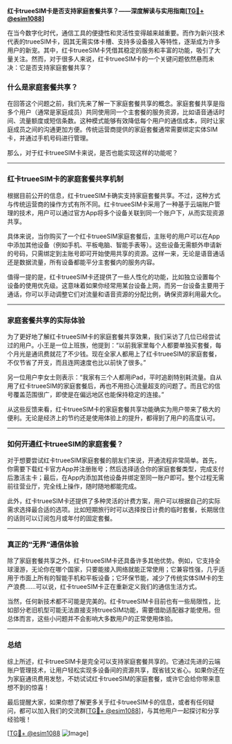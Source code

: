 **红卡trueeSIM卡是否支持家庭套餐共享？——深度解读与实用指南[[TG💪+ @esim1088](https://t.me/s/esim1088)]**

在当今数字化时代，通信工具的便捷性和灵活性变得越来越重要。而作为新兴技术代表的trueeSIM卡，因其无需实体卡槽、支持多设备接入等特性，逐渐成为许多用户的新宠。其中，红卡trueeSIM卡凭借其稳定的服务和丰富的功能，吸引了大量关注。然而，对于很多人来说，红卡trueeSIM卡的一个关键问题依然悬而未决：它是否支持家庭套餐共享？

### 什么是家庭套餐共享？
在回答这个问题之前，我们先来了解一下家庭套餐共享的概念。家庭套餐共享是指多个用户（通常是家庭成员）共同使用同一个主套餐的服务资源，比如语音通话时间、流量额度或短信条数。这种模式能够有效降低每个用户的通信成本，同时让家庭成员之间的沟通更加方便。传统运营商提供的家庭套餐通常需要绑定实体SIM卡，并通过手机号码进行管理。

那么，对于红卡trueeSIM卡来说，是否也能实现这样的功能呢？

---

### 红卡trueeSIM卡的家庭套餐共享机制
根据目前公开的信息，红卡trueeSIM卡确实支持家庭套餐共享。不过，这种方式与传统运营商的操作方式有所不同。红卡trueeSIM卡采用了一种基于云端账户管理的技术，用户可以通过官方App将多个设备关联到同一个账户下，从而实现资源共享。

具体来说，当你购买了一个红卡trueeSIM家庭套餐后，主账号的用户可以在App中添加其他设备（例如手机、平板电脑、智能手表等）。这些设备无需额外申请新的号码，只需绑定到主账号即可开始使用共享的资源。这样一来，无论是语音通话还是数据流量，所有设备都能平分主套餐内的服务内容。

值得一提的是，红卡trueeSIM卡还提供了一些人性化的功能，比如独立设置每个设备的使用优先级。这意味着如果你经常用某台设备上网，而另一台设备主要用于通话，你可以手动调整它们对流量和语音资源的分配比例，确保资源利用最大化。

---

### 家庭套餐共享的实际体验
为了更好地了解红卡trueeSIM卡的家庭套餐共享效果，我们采访了几位已经尝试过的用户。小王是一位上班族，他提到：“以前我家里每个人都要单独买套餐，每个月光是通讯费就花了不少钱。现在全家人都用上了红卡trueeSIM的家庭套餐，不仅节省了开支，而且连网速度也比以前快了很多。”

另一位用户李女士则表示：“我家有三个人都用iPad，平时追剧特别耗流量。自从用了红卡trueeSIM的家庭套餐后，再也不用担心流量超支的问题了。而且它的信号覆盖范围很广，即使是在偏远地区也能保持稳定的连接。”

从这些反馈来看，红卡trueeSIM卡的家庭套餐共享功能确实为用户带来了极大的便利。无论是经济上的节约还是使用体验上的提升，都得到了用户的高度认可。

---

### 如何开通红卡trueeSIM的家庭套餐？
对于想要尝试红卡trueeSIM家庭套餐的朋友们来说，开通流程非常简单。首先，你需要下载红卡官方App并注册账号；然后选择适合你的家庭套餐类型，完成支付后激活主卡；最后，在App内添加其他设备并绑定至同一账户即可。整个过程无需前往营业厅，完全线上操作，随时随地都能完成。

此外，红卡trueeSIM卡还提供了多种灵活的计费方案，用户可以根据自己的实际需求选择最合适的选项。比如短期旅行时可以选择按日计费的临时套餐，长期居住的话则可以订阅包月或年付的固定套餐。

---

### 真正的“无界”通信体验
除了家庭套餐共享之外，红卡trueeSIM卡还具备许多其他优势。例如，它支持全球漫游，无论你在哪个国家，只要能接入网络就能正常使用；它兼容性强，几乎适用于市面上所有的智能手机和平板设备；它环保节能，减少了传统实体SIM卡的生产浪费……可以说，红卡trueeSIM卡正在重新定义我们的通信生活方式。

当然，任何新技术都不可能是完美的。红卡trueeSIM卡目前也有一些局限性，比如部分老旧机型可能无法直接支持trueeSIM功能，需要借助适配器才能使用。但总体而言，这些小问题并不会影响大多数用户的正常使用体验。

---

### 总结
综上所述，红卡trueeSIM卡是完全可以支持家庭套餐共享的。它通过先进的云端账户管理技术，让用户轻松实现多设备间的资源共享，既省钱又省心。如果你还在为家庭通讯费用发愁，不妨试试红卡trueeSIM的家庭套餐，或许它会给你带来意想不到的惊喜！

最后提醒大家，如果你想了解更多关于红卡trueeSIM卡的信息，或者有任何疑问，都可以加入我们的交流群[[TG💪+ @esim1088](https://t.me/s/esim1088)]，与其他用户一起探讨和分享经验哦！

[[TG💪+ @esim1088](https://t.me/s/esim1088) ![Image](https://i.postimg.cc/4NQfJmqS/Snipaste-2025-05-13-00-14-12.png)]